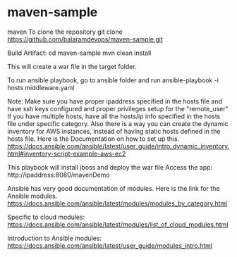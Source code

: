 # maven-sample
maven
To clone the repository
git clone https://github.com/balaramdevops/maven-sample.git

Build Artifact:
cd maven-sample
mvn clean install

This will create a war file in the target folder.

To run ansible playbook, go to ansible folder and run
ansible-playbook -i hosts middleware.yaml

Note: Make sure you have proper ipaddress specified in the hosts file and have ssh keys configured and proper privileges setup for the "remote_user"
If you have multiple hosts, have all the hosts/ip info specified in the hosts file under specific category.
Also there is a way you can create the dynamic inventory for AWS instances, instead of having static hosts defined in the hosts file.
Here is the Documentation on how to set up this.
https://docs.ansible.com/ansible/latest/user_guide/intro_dynamic_inventory.html#inventory-script-example-aws-ec2

This playbook will install jboss and deploy the war file
Access the app: http://ipaddress:8080/mavenDemo


Ansible has very good documentation of modules. Here is the link for the Ansible modules.
https://docs.ansible.com/ansible/latest/modules/modules_by_category.html

Specific to cloud modules:
https://docs.ansible.com/ansible/latest/modules/list_of_cloud_modules.html

Introduction to Ansible modules:
https://docs.ansible.com/ansible/latest/user_guide/modules_intro.html
  
